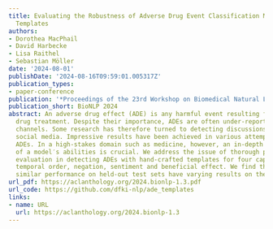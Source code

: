 ```yaml
---
title: Evaluating the Robustness of Adverse Drug Event Classification Models using
  Templates
authors:
- Dorothea MacPhail
- David Harbecke
- Lisa Raithel
- Sebastian Möller
date: '2024-08-01'
publishDate: '2024-08-16T09:59:01.005317Z'
publication_types:
- paper-conference
publication: '*Proceedings of the 23rd Workshop on Biomedical Natural Language Processing*'
publication_short: BioNLP 2024
abstract: An adverse drug effect (ADE) is any harmful event resulting from medical
  drug treatment. Despite their importance, ADEs are often under-reported in official
  channels. Some research has therefore turned to detecting discussions of ADEs in
  social media. Impressive results have been achieved in various attempts to detect
  ADEs. In a high-stakes domain such as medicine, however, an in-depth evaluation
  of a model′s abilities is crucial. We address the issue of thorough performance
  evaluation in detecting ADEs with hand-crafted templates for four capabilities,
  temporal order, negation, sentiment and beneficial effect. We find that models with
  similar performance on held-out test sets have varying results on these capabilities.
url_pdf: https://aclanthology.org/2024.bionlp-1.3.pdf
url_code: https://github.com/dfki-nlp/ade_templates
links:
- name: URL
  url: https://aclanthology.org/2024.bionlp-1.3
---
```

